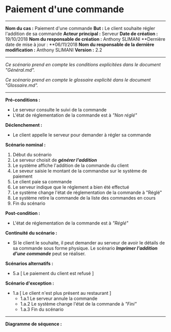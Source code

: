 # Paiement d'une commande

------

**Nom du cas :** Paiement d'une commande
**But :** Le client souhaite régler l'addition de sa commande
**Acteur principal :** Serveur
**Date de création :** 19/10/2018
**Nom du responsable de création :** Anthony SLIMANI
**Dernière date de mise à jour : **06/11/2018
**Nom du responsable de la dernière modification :** Anthony SLIMANI
**Version :** 2.2

------

*Ce scénario prend en compte les conditions explicitées dans le document "Général.md".*

*Ce scénario prend en compte le glossaire explicité dans le document "Glossaire.md".*

------

**Pré-conditions :**  

- Le serveur consulte le suivi de la commande
- L'état de réglementation de la commande est à *"Non réglé"*

**Déclenchement :** 

- Le client appelle le serveur pour demander à régler sa commande

**Scénario nominal :**  

1. Début du scénario
2. Le serveur choisit de ***générer l'addition***
3. Le système affiche l'addition de la commande du client
4. Le seveur saisie le montant de la commandse sur le système de paiement
5. Le client paie sa commande
6. Le serveur indique que le réglement a bien été effectué
7. Le système change l'état de réglementation de la commande à "Réglé"
8. Le système retire la commande de la liste des commandes en cours
9. Fin du scénario

**Post-condition :**

- L'état de réglementation de la commande est à *"Réglé"*

**Continuité du scénario :**

- Si le client le souhaite, il peut demander au serveur de avoir le détails de sa commande sous forme physique. Le scénario ***Imprimer l'addition d'une commande*** peut se réaliser.

**Scénarios alternatifs :**  

- 5.a [ Le paiement du client est refusé ]

**Scénario d'exception :**  

- 1.a [ Le client n'est plus présent au restaurant ]
  - 1.a.1 Le serveur annule la commande
  - 1.a.2 Le système change l'état de la commande à *"Fini"*
  - 1.a.3 Fin du scénario

------

**Diagramme de séquence :**